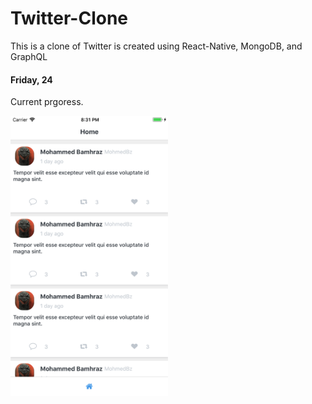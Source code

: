 # Twitter-Clone

This is a clone of Twitter is created using React-Native, MongoDB, and GraphQL

#### Friday, 24
Current prgoress.

<img src='./mobile/assets/update_1.png' width="50%" height="50%">